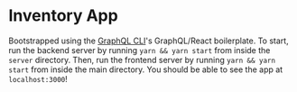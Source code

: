# Inventory App

Bootstrapped using the [GraphQL CLI](https://github.com/Urigo/graphql-cli)'s GraphQL/React boilerplate. To start, run the backend server by running `yarn && yarn start` from inside the `server` directory. Then, run the frontend server by running `yarn && yarn start` from inside the main directory. You should be able to see the app at `localhost:3000`!
